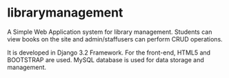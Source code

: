 # librarymanagement

A Simple Web Application system for library management. Students can view books on the site and admin/staffusers can perform CRUD operations.

It is developed in Django 3.2 Framework. For the front-end, HTML5 and BOOTSTRAP are used.
MySQL database is used for data storage and management.
